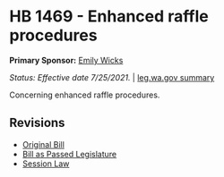 # HB 1469 - Enhanced raffle procedures
**Primary Sponsor:** [Emily Wicks](/person/leg/wicks_em.md)

*Status: Effective date 7/25/2021.* | [leg.wa.gov summary](https://app.leg.wa.gov/billsummary?BillNumber=1469&Year=2021)

Concerning enhanced raffle procedures.

## Revisions
* [Original Bill](1/)
* [Bill as Passed Legislature](1/)
* [Session Law](1/)